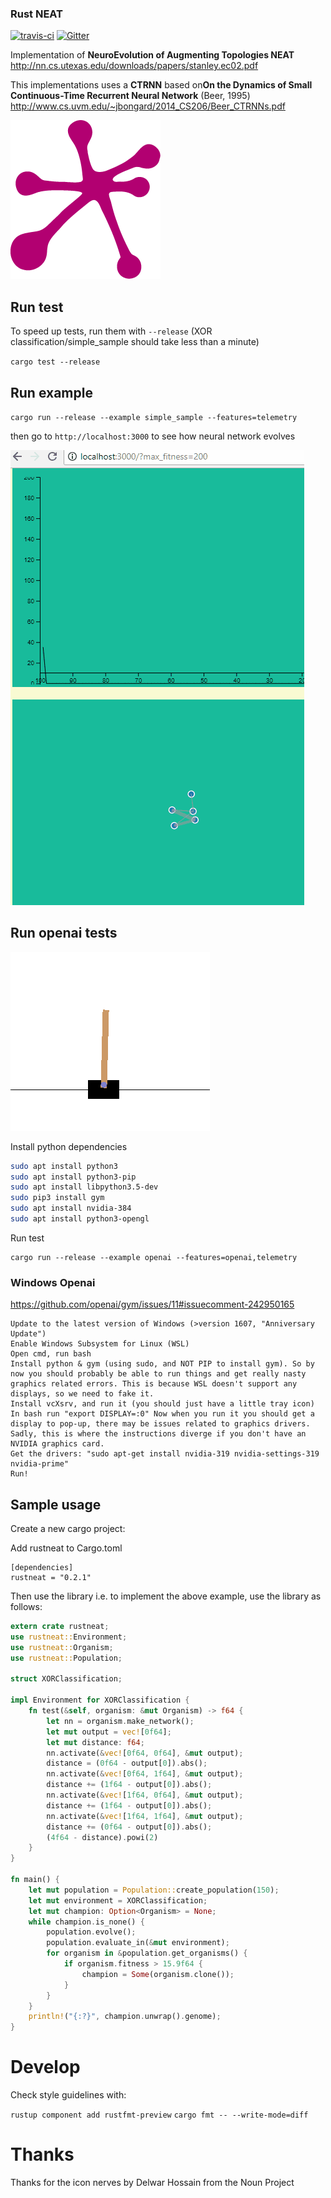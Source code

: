 ### Rust NEAT
[![travis-ci](https://img.shields.io/travis/TLmaK0/rustneat/master.svg)](https://travis-ci.org/TLmaK0/rustneat)
[![Gitter](https://img.shields.io/gitter/room/nwjs/nw.js.svg)](https://gitter.im/rustneat/rustneat)

Implementation of **NeuroEvolution of Augmenting Topologies NEAT** http://nn.cs.utexas.edu/downloads/papers/stanley.ec02.pdf

This implementations uses a **CTRNN** based on**On the Dynamics of Small Continuous-Time Recurrent Neural Network** (Beer, 1995) http://www.cs.uvm.edu/~jbongard/2014_CS206/Beer_CTRNNs.pdf

![telemetry](docs/img/rustneat.png)

## Run test

To speed up tests, run them with `--release` (XOR classification/simple_sample should take less than a minute)

`cargo test --release`
## Run example

`cargo run --release --example simple_sample --features=telemetry`

then go to `http://localhost:3000` to see how neural network evolves

![telemetry](docs/results/cart_pole_dashboard.gif)

## Run openai tests

![telemetry](docs/results/cart_pole.gif)

Install python dependencies

```bash
sudo apt install python3
sudo apt install python3-pip
sudo apt install libpython3.5-dev
sudo pip3 install gym
sudo apt install nvidia-384
sudo apt install python3-opengl
```

Run test

```
cargo run --release --example openai --features=openai,telemetry
```
    
### Windows Openai

https://github.com/openai/gym/issues/11#issuecomment-242950165
```
Update to the latest version of Windows (>version 1607, "Anniversary Update")
Enable Windows Subsystem for Linux (WSL)
Open cmd, run bash
Install python & gym (using sudo, and NOT PIP to install gym). So by now you should probably be able to run things and get really nasty graphics related errors. This is because WSL doesn't support any displays, so we need to fake it.
Install vcXsrv, and run it (you should just have a little tray icon)
In bash run "export DISPLAY=:0" Now when you run it you should get a display to pop-up, there may be issues related to graphics drivers. Sadly, this is where the instructions diverge if you don't have an NVIDIA graphics card.
Get the drivers: "sudo apt-get install nvidia-319 nvidia-settings-319 nvidia-prime"
Run!
```

## Sample usage

Create a new cargo project:

Add rustneat to Cargo.toml
```
[dependencies]
rustneat = "0.2.1"
```

Then use the library i.e. to implement the above example, use the library as follows:

```rust
extern crate rustneat;
use rustneat::Environment;
use rustneat::Organism;
use rustneat::Population;

struct XORClassification;

impl Environment for XORClassification {
    fn test(&self, organism: &mut Organism) -> f64 {
        let nn = organism.make_network();
        let mut output = vec![0f64];
        let mut distance: f64;
        nn.activate(&vec![0f64, 0f64], &mut output);
        distance = (0f64 - output[0]).abs();
        nn.activate(&vec![0f64, 1f64], &mut output);
        distance += (1f64 - output[0]).abs();
        nn.activate(&vec![1f64, 0f64], &mut output);
        distance += (1f64 - output[0]).abs();
        nn.activate(&vec![1f64, 1f64], &mut output);
        distance += (0f64 - output[0]).abs();
        (4f64 - distance).powi(2)
    }
}

fn main() {
    let mut population = Population::create_population(150);
    let mut environment = XORClassification;
    let mut champion: Option<Organism> = None;
    while champion.is_none() {
        population.evolve();
        population.evaluate_in(&mut environment);
        for organism in &population.get_organisms() {
            if organism.fitness > 15.9f64 {
                champion = Some(organism.clone());
            }
        }
    }
    println!("{:?}", champion.unwrap().genome);
}

```

# Develop
Check style guidelines with:

`rustup component add rustfmt-preview`
`cargo fmt -- --write-mode=diff`

# Thanks
Thanks for the icon nerves by Delwar Hossain from the Noun Project
